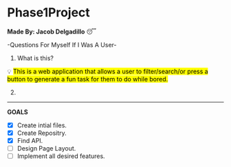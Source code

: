 # Phase1Project
**Made By: Jacob Delgadillo** :sleeping:

-Questions For Myself If I Was A User- 
1. What is this?

 :bulb: <mark>This is a web application that allows a user to filter/search/or press a button to generate a fun task for them to do while bored.</mark>

2.

---
 **GOALS**
- [X] Create intial files.
- [X] Create Repositry. 
- [X] Find API.
- [ ] Design Page Layout. 
- [ ] Implement all desired features.
